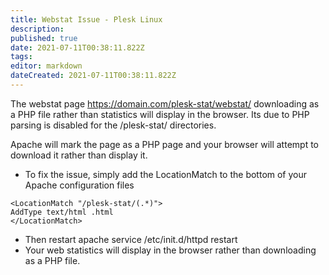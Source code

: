 ```yaml
---
title: Webstat Issue - Plesk Linux
description: 
published: true
date: 2021-07-11T00:38:11.822Z
tags: 
editor: markdown
dateCreated: 2021-07-11T00:38:11.822Z
---
```


The webstat page https://domain.com/plesk-stat/webstat/ downloading as a PHP file rather than statistics will display in the browser. Its due to PHP parsing is disabled for the /plesk-stat/ directories.

Apache will mark the page as a PHP page and your browser will attempt to download it rather than display it.

- To fix the issue, simply add the LocationMatch to the bottom of your Apache configuration files

```
<LocationMatch "/plesk-stat/(.*)">
AddType text/html .html
</LocationMatch>
```

- Then restart apache service /etc/init.d/httpd restart
- Your web statistics will display in the browser rather than downloading as a PHP file.


